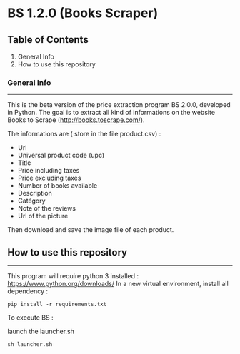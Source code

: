 # BS 1.2.0 (Books Scraper)

## Table of Contents

1. General Info
2. How to use this repository

### General Info

***

This is the beta version of the price extraction program BS 2.0.0, developed in Python.
The goal is to extract all kind of informations on the website Books to Scrape (http://books.toscrape.com/). 

The informations are ( store in the file product.csv) :

- Url
- Universal product code (upc)
- Title
- Price including taxes
- Price excluding taxes
- Number of books available
- Description
- Catégory
- Note of the reviews
- Url of the picture


Then download and save the image file of each product.

## How to use this repository

***

This program will require python 3 installed : https://www.python.org/downloads/
In a new virtual environment, install all dependency :
```
pip install -r requirements.txt
```
To execute BS :

launch the launcher.sh 

```
sh launcher.sh
```
